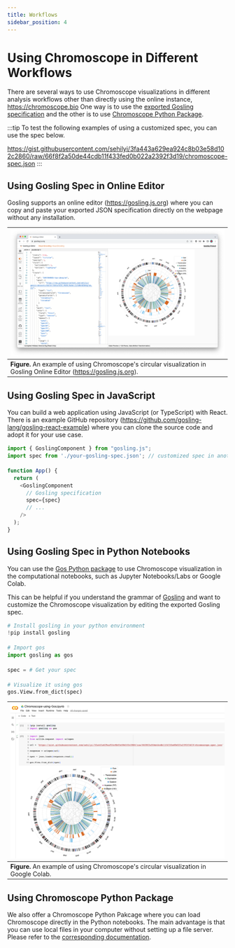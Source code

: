 ```yaml
---
title: Workflows
sidebar_position: 4
---
```


# Using Chromoscope in Different Workflows

There are several ways to use Chromoscope visualizations in different analysis workflows other than directly using the online instance, https://chromoscope.bio One way is to use the [exported Gosling specification](./visualizations/export) and the other is to use [Chromoscope Python Package](./loading-data/python-package).

:::tip
To test the following examples of using a customized spec, you can use the spec below.

https://gist.githubusercontent.com/sehilyi/3fa443a629ea924c8b03e58d102c2860/raw/66f8f2a50de44cdb11f433fed0b022a2392f3d19/chromoscope-spec.json
:::

## Using Gosling Spec in Online Editor

Gosling supports an online editor (https://gosling.js.org) where you can copy and paste your exported JSON specification directly on the webpage without any installation.

|![image](./assets/editor.png)|
|---|
|**Figure.** An example of using Chromoscope's circular visualization in Gosling Online Editor (https://gosling.js.org). |

## Using Gosling Spec in JavaScript

You can build a web application using JavaScript (or TypeScript) with React. There is an example GitHub repository (https://github.com/gosling-lang/gosling-react-example) where you can clone the source code and adopt it for your use case.

```ts
import { GoslingComponent } from "gosling.js";
import spec from './your-gosling-spec.json'; // customized spec in another file

function App() {
  return (
    <GoslingComponent
      // Gosling specification
      spec={spec}
      // ...
    />
  );
}
```

## Using Gosling Spec in Python Notebooks

You can use the [Gos Python package](https://github.com/gosling-lang/gos) to use Chromoscope visualization in the computational notebooks, such as Jupyter Notebooks/Labs or Google Colab.

This can be helpful if you understand the grammar of [Gosling](https://github.com/gosling-lang/gosling.js) and want to customize the Chromoscope visualization by editing the exported Gosling spec.

```py
# Install gosling in your python environment
!pip install gosling

# Import gos
import gosling as gos

spec = # Get your spec

# Visualize it using gos
gos.View.from_dict(spec)
```

|![image](./assets/gos.png)|
|---|
|**Figure.** An example of using Chromoscope's circular visualization in Google Colab. |


## Using Chromoscope Python Package
We also offer a Chromoscope Python Pakcage where you can load Chromoscope directly in the Python notebooks. The main advantage is that you can use local files in your computer without setting up a file server. Please refer to the [corresponding documentation](./loading-data/python-package).
